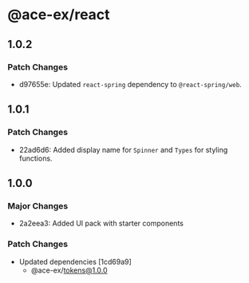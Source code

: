 # @ace-ex/react

## 1.0.2

### Patch Changes

- d97655e: Updated `react-spring` dependency to `@react-spring/web`.

## 1.0.1

### Patch Changes

- 22ad6d6: Added display name for `Spinner` and `Types` for styling functions.

## 1.0.0

### Major Changes

- 2a2eea3: Added UI pack with starter components

### Patch Changes

- Updated dependencies [1cd69a9]
  - @ace-ex/tokens@1.0.0
